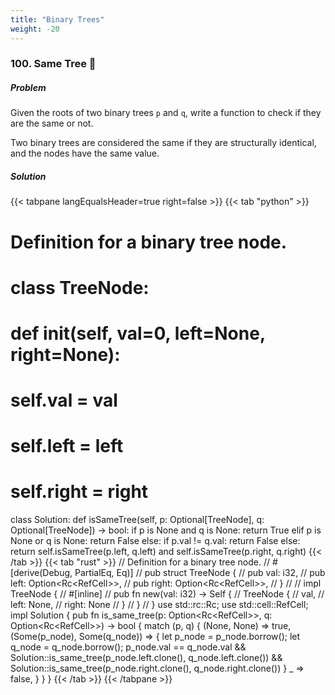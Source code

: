 ```yaml
---
title: "Binary Trees"
weight: -20
---
```


### 100. Same Tree :green_book:

##### Problem

Given the roots of two binary trees `p` and `q`, write a function to check if they are the same or not.

Two binary trees are considered the same if they are structurally identical, and the nodes have the same value.

##### Solution

{{< tabpane langEqualsHeader=true right=false >}}
{{< tab "python" >}}
# Definition for a binary tree node.
# class TreeNode:
#     def __init__(self, val=0, left=None, right=None):
#         self.val = val
#         self.left = left
#         self.right = right
class Solution:
    def isSameTree(self, p: Optional[TreeNode], q: Optional[TreeNode]) -> bool:
        if p is None and q is None:
            return True
        elif p is None or q is None:
            return False
        else:
            if p.val != q.val:
                return False
            else:
                return self.isSameTree(p.left, q.left) and self.isSameTree(p.right, q.right)
{{< /tab >}}
{{< tab "rust" >}}
// Definition for a binary tree node.
// #[derive(Debug, PartialEq, Eq)]
// pub struct TreeNode {
//   pub val: i32,
//   pub left: Option<Rc<RefCell<TreeNode>>>,
//   pub right: Option<Rc<RefCell<TreeNode>>>,
// }
// 
// impl TreeNode {
//   #[inline]
//   pub fn new(val: i32) -> Self {
//     TreeNode {
//       val,
//       left: None,
//       right: None
//     }
//   }
// }
use std::rc::Rc;
use std::cell::RefCell;
impl Solution {
    pub fn is_same_tree(p: Option<Rc<RefCell<TreeNode>>>, q: Option<Rc<RefCell<TreeNode>>>) -> bool {
        match (p, q) {
            (None, None) => true,
            (Some(p_node), Some(q_node)) => {
                let p_node = p_node.borrow();
                let q_node = q_node.borrow();
                p_node.val == q_node.val &&
                Solution::is_same_tree(p_node.left.clone(), q_node.left.clone()) &&
                Solution::is_same_tree(p_node.right.clone(), q_node.right.clone())
            }
            _ => false,
        }
    }
}
{{< /tab >}}
{{< /tabpane >}}